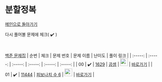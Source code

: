 # 분할정복

[메인으로 돌아가기](https://github.com/dmswldk28/baekjoon)

다시 풀어볼 문제에 체크( :heavy_check_mark: )

<br>


[백준 문제집](https://www.acmicpc.net/problemset?sort=ac_desc&algo=24)
|          순번          |        체크         |        문제 번호         |        문제 이름         |         난이도          |        풀이 링크         |
| :-----: | :-----: | :-----: | :-----: | :-----: | :-----: |
| 00 |  :heavy_check_mark:  | <a href="https://www.acmicpc.net/problem/1629" target="_blank">1629</a> | <a href="https://www.acmicpc.net/problem/1629" target="_blank">곱셈</a> | <img height="25px" width="25px" src="https://static.solved.ac/tier_small/10.svg"/> | <a href="./../DivideAndConquer/S1_1629.java">바로가기</a> |
| 01 |  :heavy_check_mark:  | <a href="https://www.acmicpc.net/problem/11444" target="_blank">11444</a> | <a href="https://www.acmicpc.net/problem/11444" target="_blank">피보나치 수 6</a> | <img height="25px" width="25px" src="https://static.solved.ac/tier_small/14.svg"/> | <a href="./../DivideAndConquer/G2_11444.java">바로가기</a> |